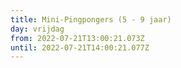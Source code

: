 ```yaml
---
title: Mini-Pingpongers (5 - 9 jaar)
day: vrijdag
from: 2022-07-21T13:00:21.073Z
until: 2022-07-21T14:00:21.077Z
---
```

